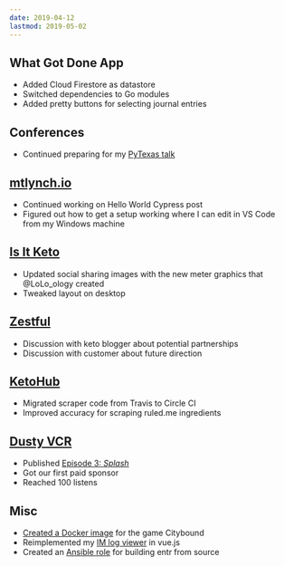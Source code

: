 ```yaml
---
date: 2019-04-12
lastmod: 2019-05-02
---
```


## What Got Done App

- Added Cloud Firestore as datastore
- Switched dependencies to Go modules
- Added pretty buttons for selecting journal entries

## Conferences

- Continued preparing for my [PyTexas talk](https://www.pytexas.org/2019/talk/U2Vzc2lvbk5vZGU6MTAz)

## [mtlynch.io](https://mtlynch.io)

- Continued working on Hello World Cypress post
- Figured out how to get a setup working where I can edit in VS Code from my Windows machine

## [Is It Keto](https://isitketo.org)

- Updated social sharing images with the new meter graphics that @LoLo_ology created
- Tweaked layout on desktop

## [Zestful](https://zestfuldata.com)

- Discussion with keto blogger about potential partnerships
- Discussion with customer about future direction

## [KetoHub](https://ketohub.io)

- Migrated scraper code from Travis to Circle CI
- Improved accuracy for scraping ruled.me ingredients

## [Dusty VCR](https://dustyvcr.com)

- Published [Episode 3: _Splash_](https://dustyvcr.com/3-splash/)
- Got our first paid sponsor
- Reached 100 listens

## Misc

- [Created a Docker image](https://github.com/citybound/citybound/pull/342) for the game Citybound
- Reimplemented my [IM log viewer](https://github.com/mtlynch/chat-viewer) in vue.js
- Created an [Ansible role](https://github.com/mtlynch/ansible-role-entr) for building entr from source
